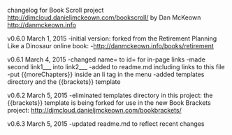 changelog for Book Scroll project http://djmcloud.danieljmckeown.com/bookscroll/ by Dan McKeown http://danmckeown.info

v0.6.0
March 1, 2015
-initial version: forked from the Retirement Planning Like a Dinosaur online book:
-http://danmckeown.info/books/retirement

v0.6.1
March 4, 2015
-changed name= to id= for in-page links
-made second link1___ into link2___
-added to readme.md including links to this file
-put {{moreChapters}} inside an li tag in the menu
-added templates directory and the {{brackets}} template

v0.6.2
March 5, 2015
-eliminated templates directory in this project:
	the {{brackets}} template is being forked for use in the new Book Brackets project:
		http://djmcloud.danieljmckeown.com/bookbrackets/

v0.6.3
March 5, 2015
-updated readme.md to reflect recent changes
